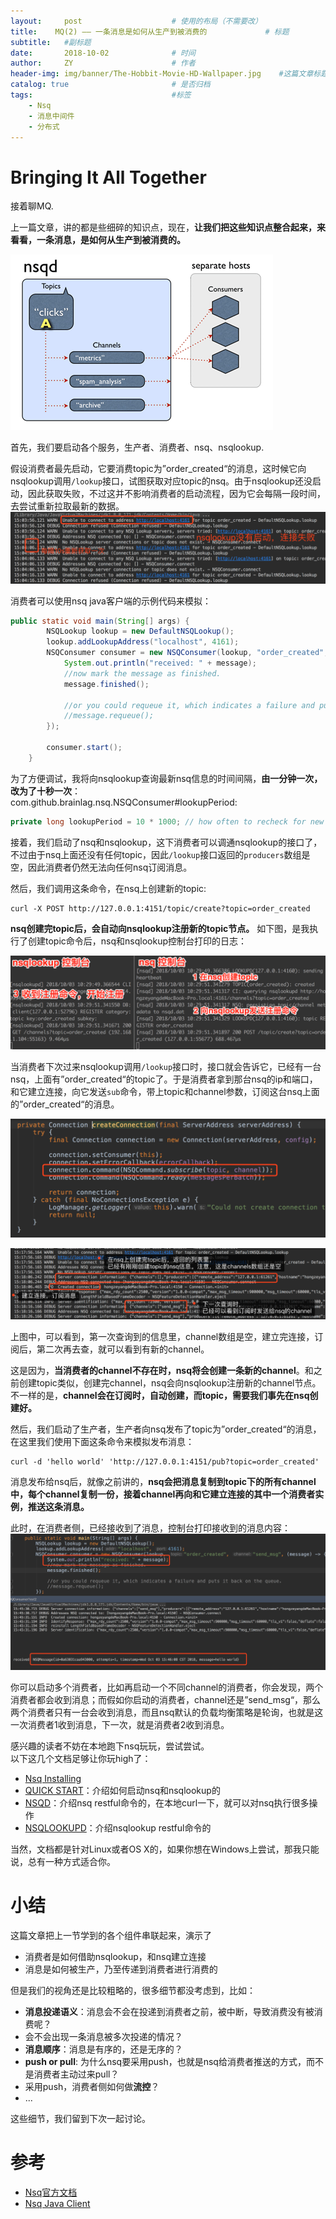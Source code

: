 ```yaml
---
layout:     post                    # 使用的布局（不需要改）
title:    MQ(2) —— 一条消息是如何从生产到被消费的             # 标题 
subtitle:   #副标题
date:       2018-10-02              # 时间
author:     ZY                      # 作者
header-img: img/banner/The-Hobbit-Movie-HD-Wallpaper.jpg    #这篇文章标题背景图片
catalog: true                       # 是否归档
tags:                               #标签
    - Nsq
    - 消息中间件
    - 分布式
---
```


# Bringing It All Together

接着聊MQ.  

上一篇文章，讲的都是些细碎的知识点，现在，**让我们把这些知识点整合起来，来看看，一条消息，是如何从生产到被消费的。**  

![](/img/post/2018-10-02-Nsq-1/nsq-topic-channel-consumer.gif)  

首先，我们要启动各个服务，生产者、消费者、nsq、nsqlookup.  

假设消费者最先启动，它要消费topic为”order_created“的消息，这时候它向nsqlookup调用`/lookup`接口，试图获取对应topic的nsq。由于nsqlookup还没启动，因此获取失败，不过这并不影响消费者的启动流程，因为它会每隔一段时间，去尝试重新拉取最新的数据。  
![](/img/post/2018-10-02-Nsq-1/nsq-java-client-connect-failed.png)  

消费者可以使用nsq java客户端的示例代码来模拟：  
```java
public static void main(String[] args) {
        NSQLookup lookup = new DefaultNSQLookup();
        lookup.addLookupAddress("localhost", 4161);
        NSQConsumer consumer = new NSQConsumer(lookup, "order_created", "send_msg", (message) -> {
            System.out.println("received: " + message);
            //now mark the message as finished.
            message.finished();

            //or you could requeue it, which indicates a failure and puts it back on the queue.
            //message.requeue();
        });

        consumer.start();
    }
```
为了方便调试，我将向nsqlookup查询最新nsq信息的时间间隔，**由一分钟一次，改为了十秒一次**：  
com.github.brainlag.nsq.NSQConsumer#lookupPeriod:  
```java
private long lookupPeriod = 10 * 1000; // how often to recheck for new nodes (and clean up non responsive nodes)
```

接着，我们启动了nsq和nsqlookup，这下消费者可以调通nsqlookup的接口了，不过由于nsq上面还没有任何topic，因此`/lookup`接口返回的`producers`数组是空，因此消费者仍然无法向任何nsq订阅消息。  

然后，我们调用这条命令，在nsq上创建新的topic:  
```
curl -X POST http://127.0.0.1:4151/topic/create?topic=order_created
```
**nsq创建完topic后，会自动向nsqlookup注册新的topic节点。** 如下图，是我执行了创建topic命令后，nsq和nsqlookup控制台打印的日志：  

![](/img/post/2018-10-02-Nsq-1/nsq-create-topic.jpg)  

当消费者下次过来nsqlookup调用`/lookup`接口时，接口就会告诉它，已经有一台nsq，上面有”order_created“的topic了。于是消费者拿到那台nsq的ip和端口，和它建立连接，向它发送`sub`命令，带上topic和channel参数，订阅这台nsq上面的”order_created“的消息。

![](/img/post/2018-10-02-Nsq-1/nsq-client-subscribe-code.png)  

![](/img/post/2018-10-02-Nsq-1/nsq-client-subscribe.png)  

上图中，可以看到，第一次查询到的信息里，channel数组是空，建立完连接，订阅后，第二次再去查，就可以看到有新的channel。  

这是因为，**当消费者的channel不存在时，nsq将会创建一条新的channel**。和之前创建topic类似，创建完channel，nsq会向nsqlookup注册新的channel节点。不一样的是，**channel会在订阅时，自动创建，而topic，需要我们事先在nsq创建好。**  

然后，我们启动了生产者，生产者向nsq发布了topic为”order_created“的消息，在这里我们使用下面这条命令来模拟发布消息：  
```
curl -d 'hello world' 'http://127.0.0.1:4151/pub?topic=order_created'
```
消息发布给nsq后，就像之前讲的，**nsq会把消息复制到topic下的所有channel中，每个channel复制一份，接着channel再向和它建立连接的其中一个消费者实例，推送这条消息。**  

此时，在消费者侧，已经接收到了消息，控制台打印接收到的消息内容：  
![](/img/post/2018-10-02-Nsq-1/nsq-consumer-consume.png)  

你可以启动多个消费者，比如再启动一个不同channel的消费者，你会发现，两个消费者都会收到消息；而假如你启动的消费者，channel还是”send_msg“，那么两个消费者只有一台会收到消息，而且nsq默认的负载均衡策略是轮询，也就是这一次消费者1收到消息，下一次，就是消费者2收到消息。  

感兴趣的读者不妨在本地跑下nsq玩玩，尝试尝试。  
以下这几个文档足够让你玩high了：  

- [Nsq Installing](https://nsq.io/deployment/installing.html)
- [QUICK START](https://nsq.io/overview/quick_start.html)：介绍如何启动nsq和nsqlookup的
- [NSQD](https://nsq.io/components/nsqd.html)：介绍nsq restful命令的，在本地curl一下，就可以对nsq执行很多操作
- [NSQLOOKUPD](https://nsq.io/components/nsqlookupd.html)：介绍nsqlookup restful命令的

当然，文档都是针对Linux或者OS X的，如果你想在Windows上尝试，那我只能说，总有一种方式适合你。  

# 小结

这篇文章把上一节学到的各个组件串联起来，演示了

- 消费者是如何借助nsqlookup，和nsq建立连接
- 消息是如何被生产，乃至传递到消费者进行消费的

但是我们的视角还是比较粗略的，很多细节都没考虑到，比如：  

- **消息投递语义**：消息会不会在投递到消费者之前，被中断，导致消费没有被消费呢？
- 会不会出现一条消息被多次投递的情况？
- **消息顺序**：消息是有序的，还是无序的？
- **push or pull**: 为什么nsq要采用push，也就是nsq给消费者推送的方式，而不是消费者主动过来pull？
- 采用push，消费者侧如何做**流控**？
- ...  

这些细节，我们留到下次一起讨论。 

# 参考

- [Nsq官方文档](https://nsq.io/)
- [Nsq Java Client](https://github.com/brainlag/JavaNSQClient)


